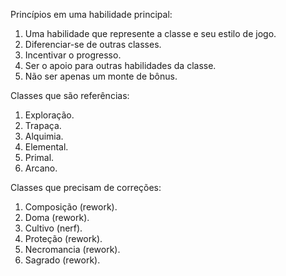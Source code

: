 Princípios em uma habilidade principal:

1. Uma habilidade que represente a classe e seu estilo de jogo.
2. Diferenciar-se de outras classes.
3. Incentivar o progresso.
4. Ser o apoio para outras habilidades da classe.
5. Não ser apenas um monte de bônus.

Classes que são referências:

1. Exploração.
2. Trapaça.
3. Alquimia.
4. Elemental.
5. Primal.
6. Arcano.

Classes que precisam de correções:

1. Composição (rework).
2. Doma (rework).
3. Cultivo (nerf).
4. Proteção (rework).
5. Necromancia (rework).
6. Sagrado (rework).